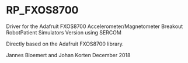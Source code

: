 # RP_FXOS8700

Driver for the Adafruit FXOS8700 Accelerometer/Magnetometer Breakout
RobotPatient Simulators Version using SERCOM

Directly based on the Adafruit FXOS8700 library.

Jannes Bloemert and Johan Korten
December 2018
